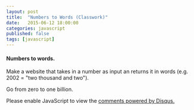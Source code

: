 ```yaml
---
layout: post
title:  "Numbers to Words (Classwork)"
date:   2015-06-12 18:00:00
categories: javascript
published: false
tags: [javascript]
---
```



<h4>Numbers to words.</h4>
<p>Make a website that takes in a number as input an returns it in words (e.g. 2002 = "two thousand and two").</p>
<p>Go from zero to one billion.</p>
  

<div id="disqus_thread"></div>
<script type="text/javascript">
    /* * * CONFIGURATION VARIABLES * * */
    var disqus_shortname = 'devschool';

    /* * * DON'T EDIT BELOW THIS LINE * * */
    (function() {
        var dsq = document.createElement('script'); dsq.type = 'text/javascript'; dsq.async = true;
        dsq.src = '//' + disqus_shortname + '.disqus.com/embed.js';
        (document.getElementsByTagName('head')[0] || document.getElementsByTagName('body')[0]).appendChild(dsq);
    })();
</script>
<noscript>Please enable JavaScript to view the <a href="https://disqus.com/?ref_noscript" rel="nofollow">comments powered by Disqus.</a></noscript>